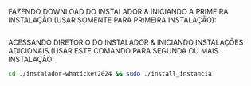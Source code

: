 FAZENDO DOWNLOAD DO INSTALADOR & INICIANDO A PRIMEIRA INSTALAÇÃO (USAR SOMENTE PARA PRIMEIRA INSTALAÇÃO):

```bash


```

ACESSANDO DIRETORIO DO INSTALADOR & INICIANDO INSTALAÇÕES ADICIONAIS (USAR ESTE COMANDO PARA SEGUNDA OU MAIS INSTALAÇÃO:
```bash
cd ./instalador-whaticket2024 && sudo ./install_instancia
```

